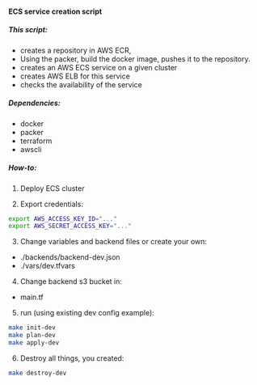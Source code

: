 #### ECS service creation script
##### This script:
  - creates a repository in AWS ECR,
  - Using the packer, build the docker image, pushes it to the repository.
  - creates an AWS ECS service on a given cluster
  - creates AWS ELB for this service
  - checks the availability of the service
##### Dependencies:
  - docker
  - packer
  - terraform
  - awscli
##### How-to:
1. Deploy ECS cluster

2. Export credentials:
```bash
export AWS_ACCESS_KEY_ID="..."
export AWS_SECRET_ACCESS_KEY="..."
``` 
3. Change variables and backend files or create your own:
  - ./backends/backend-dev.json
  - ./vars/dev.tfvars
4. Change backend s3 bucket in:
  - main.tf
5. run (using existing dev config example):
```bash
make init-dev
make plan-dev
make apply-dev
```
6. Destroy all things, you created:
```bash
make destroy-dev
```
